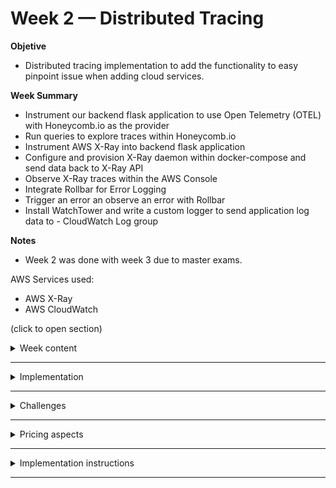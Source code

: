 # Week 2 — Distributed Tracing

__Objetive__ 
* Distributed tracing implementation to add the functionality to easy pinpoint issue when adding cloud services.
        
__Week Summary__
* Instrument our backend flask application to use Open Telemetry (OTEL) with Honeycomb.io as the provider
* Run queries to explore traces within Honeycomb.io
* Instrument AWS X-Ray into backend flask application
* Configure and provision X-Ray daemon within docker-compose and send data back to X-Ray API
* Observe X-Ray traces within the AWS Console
* Integrate Rollbar for Error Logging
* Trigger an error an observe an error with Rollbar
* Install WatchTower and write a custom logger to send application log data to - CloudWatch Log group

__Notes__ 
* Week 2 was done with week 3 due to master exams.
        
AWS Services used:
* AWS X-Ray
* AWS CloudWatch

(click to open section)

<details><summary>Week content</summary>

<br/><br/> 

### What is observability?
>Observability is the extent to which the internal states of a system can be inferred from externally available data. An observable software system provides the ability to understand any issue that arises. Conventionally, __the three pillars of observability data are metrics, logs and traces.__

### What are traces?

>A trace represents the entire journey of a request or action as it moves through all the nodes of a distributed system.

### What are logs?

>A log file is a computer-generated data file that contains information about usage patterns, activities, and operations within an operating system, application, server or another device. Log files show whether resources are performing properly and optimally.\
>On-Premise logs: infraestructure , applications, anti-virus, Firewall..
>Cloud Logs: infraestructure** , applications**, anti-virus, Firewall..

### Observability vs Monotoring
        
Problem of logging
- Time-consuming
- Tons of data with no context for why of the security events
- Needles in a haystack to find things
- Increase alert fatigue for SOC team and application team

Why Observability?
- Decreased alert fatigue
- Visibility of end2end of logs, metrics and tracing
- troubleshoot and resolve things quickly
- Understand application health
- Accelerate team collaboration
- Reduce overall operational cost
- Increase customer satisfaction

![Observability vs Monotoring](assets/week2_obsvsmonit.jpeg)


### What is Observability in AWS?

>Open-source solutions, giving you the ability to understand what is happening across your technology stack at any time. AWS observability lets you collect, correlate, aggregate, and analyze telemetry in your network, infrastructure, and applications in the cloud, hybrid, or on-premises environments so you can gain insights into the behavior, performance, and health of your system. 
>These insights help you detect, investigate, and remediate problems faster; and coupled with artificial intelligence and machine learning, proactively react, predict, and prevent problems.
        
Obeservability services in AWS
- AWS Cloudwatch logs
- AWS Cloudwatch metrics
- AWS X Ray traces

***Instrumentation*** is what helps you to create or produce logs metrics traces.

![Observability AWS Tools](assets/week2_aws_observabilitytools.jpeg)

[AWS Observability](https://aws.amazon.com/cloudops/monitoring-and-observability/?whats-new-cards.sort-by=item.additionalFields.postDateTime&whats-new-cards.sort-order=desc&blog-posts-cards.sort-by=item.additionalFields.createdDate&blog-posts-cards.sort-order=desc)

### For what are we using Honeycomb? To visualice and read the data extracted.

>Is a software debugging tool that can help you solve problems faster within your distributed services. Honeycomb provides full stack observability—designed for high cardinality data and collaborative problem solving, enabling engineers to deeply understand and debug production software together.

[HoneyComb](https://www.honeycomb.io)

### How are we sending the traces, metrics and logs to HoneyComb? OpenTelemetry

> Honeycomb supports OpenTelemetry, the CNCF open standard for sending traces, metrics, and logs. If your application is already instrumented for OpenTelemetry, you can send OTLP data directly to Honeycomb’s endpoint.

[OpenTelemetry](https://docs.honeycomb.io/getting-data-in/opentelemetry-overview/)

What is middleware for web applications?
        
> Middleware is software that different applications use to communicate with each other. It provides functionality to connect applications intelligently and efficiently so that you can innovate faster. Middleware acts as a bridge between diverse technologies, tools, and databases so that you can integrate them seamlessly into a single system. The single system then provides a unified service to its users. For example, a Windows frontend application sends and receives data from a Linux backend server, but the application users are unaware of the difference.
 
        
What is a Daemon?

>A daemon is a process that runs in the background rather than under the direct control of the user. Although you run docker commands on your host machine, these commands do none of the processing on your Docker containers and images. They are frequently also servers that accept requests from clients to perform actions for them.

![Docker Daemons](assets/week2_daemons.png)

### What is AWS X-RAY?
>AWS X-Ray provides a complete view of requests as they travel through your application and filters visual data across payloads, functions, traces, services, APIs, and more with no-code and low-code motions.

[AWS X-RAY](https://aws.amazon.com/xray/?nc1=h_ls)

![AWS X-RAY](assets/week2_awsxray.png)

[Configuring the AWS X-Ray daemon](https://docs.aws.amazon.com/xray/latest/devguide/xray-daemon-configuration.html)

[What are the best practises for setting up x-ray daemon?](https://stackoverflow.com/questions/54236375/what-are-the-best-practises-for-setting-up-x-ray-daemon)

![Best practices](assets/week2_xraybestpractices.png)

[AWS X-RAY:SDK python](https://docs.aws.amazon.com/xray/latest/devguide/xray-sdk-python.html)

[AWS X-RAY:SDK python](https://github.com/aws/aws-xray-sdk-python)



</details>

--------------------------------------------------------------------------------------------------------------------------------

<details><summary>Implementation</summary>
<br></br>

[Implementation code](https://github.com/PericoLedesma/aws-bootcamp-cruddur-2023/blob/main/week_instructions/week2.md)


1. Instrument our backend flask application to use Open Telemetry (OTEL) with Honeycomb.io as the provider
   * Set up the endpoint in the honeycomb.ai API
   * Service name is the name of the span
   * Each endpoint as a service object. Each endpoint is modular and points to a service in the back in our application.
   * To create spans we need tracers that will send the data to the API
   * [To include tracers in other parts](https://devpress.csdn.net/python/62f4e4c27e66823466189204.html)
        
2. Run queries to explore traces within Honeycomb.io
   * Right panel we can search for our tracers
        
![Honeycomb.ai traces](assets/wek2_trace.png)
        
![Honeycomb.ai metrics](assets/week2_metrics.png)
        
![Honeycomb.ai traces](assets/wee2_metrics1.2.png)
        
![Honeycomb.ai traces](assets/week2_metric2.png)
              
3. Instrument AWS X-Ray into backend flask application
   * [We create groups of X-RAYS traces: to group traces together](https://eu-central-1.console.aws.amazon.com/cloudwatch/home?region=eu-central-1#xray:settings/groups)
   * [We create a sampling rule to control how much information we see.](https://eu-central-1.console.aws.amazon.com/cloudwatch/home?region=eu-central-1#xray:settings/sampling-rules)

4. Configure and provision X-Ray daemon within docker-compose and send data back to X-Ray API

   * We need a docker daemon to make it work. 
 
   * [X-RAY-SED-Python]([assets/week2_trace.png](https://docs.aws.amazon.com/xray/latest/devguide/xray-sdk-python.html))
         
   * [X-RAY-SED-Python Github Repository]([assets/week2_trace.png](https://github.com/aws/aws-xray-sdk-python))        
        
   * How to install daemon [Documentation](https://docs.aws.amazon.com/xray/latest/devguide/xray-daemon.html)
        
5. Observe X-Ray traces within the AWS Console
   * [X-RAY subsegments](https://olley.hashnode.dev/aws-free-cloud-bootcamp-instrumenting-aws-x-ray-subsegments)

6. Integrate Rollbar for Error Logging
   * [Reports](https://rollbar.com/rgzledesma/all/items/?sort=%5Bobject%20Object%5D&status=active&date_from=&date_to=&environments=production&activated_to=&framework=&levels=10&levels=20&levels=30&levels=40&levels=50&activated_from=&offset=0&timezone=Europe%2FBerlin&assigned_user=&date_filtering=seen&projects=624482&query=&enc_query=)
        
7. Trigger an error an observe an error with Rollbar
        
8. Install WatchTower and write a custom logger to send application log data to CloudWatch Log group
   * Watchtower: library in python to habdle cloudwatch logs. [Documentation](https://pypi.org/project/watchtower/)
   * Carefull cloudwatch cost money. Same xray. Not much. We disable it.

Troubles during implementation.     
>I had issures becuase the was a step that I miss or was not explained and I lost some days strying to fix it. We have to go to the frontend repository and install npm. Because I did not run this step i was stak for a while. I thought the npm was installed with the docker file


</details>

--------------------------------------------------------------------------------------------------------------------------------

<details><summary>Challenges</summary>

- [ ] Adding Attributes to Spans 
- [ ] Instrument Honeycomb for the frontend-application to observe network latency between frontend and backend[HARD]
- [ ] Add custom instrumentation to Honeycomb to add more attributes eg. UserId, Add a custom span What would we usefull for us
- [ ] Run custom queries in Honeycomb and save them later eg. Latency by UserID, Recent Traces
- [ ] Add aditional information rollbar
       


</details>

--------------------------------------------------------------------------------------------------------------------------------


<details><summary>Pricing aspects</summary>

<br/><br/> 
        
* 100 million monthly events are included in the Honeycomb free tier       
* The Rollbar free tier includes up to 5,000 events per month, which can include error events, logged errors, and custom events.
* On the AWS X-Ray free tier, you can trace up to 100,000 requests per month at no charge.
* Cloudwatch (always free tier):
        - 10 custom metrics and alarm
        - 1.000.000 API request
        - 5GB of log dataingestion and 5 GB of log Data Archive
        - 3 Dashboards with up to 50 Metrics each per month
  
        
        
</details>

--------------------------------------------------------------------------------------------------------------------------------

<details><summary>Implementation instructions</summary>
<br></br>
  

## X-Ray

### Instrument AWS X-Ray for Flask


```sh
export AWS_REGION="ca-central-1"
gp env AWS_REGION="ca-central-1"
```

Add to the `requirements.txt`

```py
aws-xray-sdk
```

Install pythonpendencies

```sh
pip install -r requirements.txt
```

Add to `app.py`

```py
from aws_xray_sdk.core import xray_recorder
from aws_xray_sdk.ext.flask.middleware import XRayMiddleware

xray_url = os.getenv("AWS_XRAY_URL")
xray_recorder.configure(service='Cruddur', dynamic_naming=xray_url)
XRayMiddleware(app, xray_recorder)
```

### Setup AWS X-Ray Resources

Add `aws/json/xray.json`

```json
{
  "SamplingRule": {
      "RuleName": "Cruddur",
      "ResourceARN": "*",
      "Priority": 9000,
      "FixedRate": 0.1,
      "ReservoirSize": 5,
      "ServiceName": "Cruddur",
      "ServiceType": "*",
      "Host": "*",
      "HTTPMethod": "*",
      "URLPath": "*",
      "Version": 1
  }
}
```

```sh
FLASK_ADDRESS="https://4567-${GITPOD_WORKSPACE_ID}.${GITPOD_WORKSPACE_CLUSTER_HOST}"
aws xray create-group \
   --group-name "Cruddur" \
   --filter-expression "service(\"bacnkend-flask\")"
```


Creating sampling rule:
```sh
aws xray create-sampling-rule --cli-input-json file://aws/json/xray.json
```

 [Install X-ray Daemon](https://docs.aws.amazon.com/xray/latest/devguide/xray-daemon.html)

[Github aws-xray-daemon](https://github.com/aws/aws-xray-daemon)
[X-Ray Docker Compose example](https://github.com/marjamis/xray/blob/master/docker-compose.yml)



```sh
 wget https://s3.us-east-2.amazonaws.com/aws-xray-assets.us-east-2/xray-daemon/aws-xray-daemon-3.x.deb
 sudo dpkg -i **.deb
 ```

### Add Deamon Service to Docker Compose

```yml
  xray-daemon:
    image: "amazon/aws-xray-daemon"
    environment:
      AWS_ACCESS_KEY_ID: "${AWS_ACCESS_KEY_ID}"
      AWS_SECRET_ACCESS_KEY: "${AWS_SECRET_ACCESS_KEY}"
      AWS_REGION: "us-east-1"
    command:
      - "xray -o -b xray-daemon:2000"
    ports:
      - 2000:2000/udp
```

We need to add these two env vars to our backend-flask in our `docker-compose.yml` file

```yml
      AWS_XRAY_URL: "*4567-${GITPOD_WORKSPACE_ID}.${GITPOD_WORKSPACE_CLUSTER_HOST}*"
      AWS_XRAY_DAEMON_ADDRESS: "xray-daemon:2000"
```

### Check service data for last 10 minutes

```sh
EPOCH=$(date +%s)
aws xray get-service-graph --start-time $(($EPOCH-600)) --end-time $EPOCH
```

## HoneyComb

When creating a new dataset in Honeycomb it will provide all these installation insturctions



We'll add the following files to our `requirements.txt`

```
opentelemetry-api 
opentelemetry-sdk 
opentelemetry-exporter-otlp-proto-http 
opentelemetry-instrumentation-flask 
opentelemetry-instrumentation-requests
```

We'll install these dependencies:

```sh
pip install -r requirements.txt
```

Add to the `app.py`

```py
from opentelemetry import trace
from opentelemetry.instrumentation.flask import FlaskInstrumentor
from opentelemetry.instrumentation.requests import RequestsInstrumentor
from opentelemetry.exporter.otlp.proto.http.trace_exporter import OTLPSpanExporter
from opentelemetry.sdk.trace import TracerProvider
from opentelemetry.sdk.trace.export import BatchSpanProcessor
```


```py
# Initialize tracing and an exporter that can send data to Honeycomb
provider = TracerProvider()
processor = BatchSpanProcessor(OTLPSpanExporter())
provider.add_span_processor(processor)
trace.set_tracer_provider(provider)
tracer = trace.get_tracer(__name__)
```

```py
# Initialize automatic instrumentation with Flask
app = Flask(__name__)
FlaskInstrumentor().instrument_app(app)
RequestsInstrumentor().instrument()
```

Add teh following Env Vars to `backend-flask` in docker compose

```yml
OTEL_EXPORTER_OTLP_ENDPOINT: "https://api.honeycomb.io"
OTEL_EXPORTER_OTLP_HEADERS: "x-honeycomb-team=${HONEYCOMB_API_KEY}"
OTEL_SERVICE_NAME: "${HONEYCOMB_SERVICE_NAME}"
```

You'll need to grab the API key from your honeycomb account:

```sh
export HONEYCOMB_API_KEY=""
export HONEYCOMB_SERVICE_NAME="Cruddur"
gp env HONEYCOMB_API_KEY=""
gp env HONEYCOMB_SERVICE_NAME="Cruddur"
```

## CloudWatch Logs


Add to the `requirements.txt`

```
watchtower
```

```sh
pip install -r requirements.txt
```


In `app.py`

```
import watchtower
import logging
from time import strftime
```

```py
# Configuring Logger to Use CloudWatch
LOGGER = logging.getLogger(__name__)
LOGGER.setLevel(logging.DEBUG)
console_handler = logging.StreamHandler()
cw_handler = watchtower.CloudWatchLogHandler(log_group='cruddur')
LOGGER.addHandler(console_handler)
LOGGER.addHandler(cw_handler)
LOGGER.info("some message")
```

```py
@app.after_request
def after_request(response):
    timestamp = strftime('[%Y-%b-%d %H:%M]')
    LOGGER.error('%s %s %s %s %s %s', timestamp, request.remote_addr, request.method, request.scheme, request.full_path, response.status)
    return response
```

We'll log something in an API endpoint
```py
LOGGER.info('Hello Cloudwatch! from  /api/activities/home')
```

Set the env var in your backend-flask for `docker-compose.yml`

```yml
      AWS_DEFAULT_REGION: "${AWS_DEFAULT_REGION}"
      AWS_ACCESS_KEY_ID: "${AWS_ACCESS_KEY_ID}"
      AWS_SECRET_ACCESS_KEY: "${AWS_SECRET_ACCESS_KEY}"
```

> passing AWS_REGION doesn't seems to get picked up by boto3 so pass default region instead


## Rollbar

https://rollbar.com/

Create a new project in Rollbar called `Cruddur`

Add to `requirements.txt`


```
blinker
rollbar
```

Install deps

```sh
pip install -r requirements.txt
```

We need to set our access token

```sh
export ROLLBAR_ACCESS_TOKEN=""
gp env ROLLBAR_ACCESS_TOKEN=""
```

Add to backend-flask for `docker-compose.yml`

```yml
ROLLBAR_ACCESS_TOKEN: "${ROLLBAR_ACCESS_TOKEN}"
```

Import for Rollbar

```py
import rollbar
import rollbar.contrib.flask
from flask import got_request_exception
```

```py
rollbar_access_token = os.getenv('ROLLBAR_ACCESS_TOKEN')
@app.before_first_request
def init_rollbar():
    """init rollbar module"""
    rollbar.init(
        # access token
        rollbar_access_token,
        # environment name
        'production',
        # server root directory, makes tracebacks prettier
        root=os.path.dirname(os.path.realpath(__file__)),
        # flask already sets up logging
        allow_logging_basic_config=False)

    # send exceptions from `app` to rollbar, using flask's signal system.
    got_request_exception.connect(rollbar.contrib.flask.report_exception, app)
```

We'll add an endpoint just for testing rollbar to `app.py`

```py
@app.route('/rollbar/test')
def rollbar_test():
    rollbar.report_message('Hello World!', 'warning')
    return "Hello World!"
```


[Rollbar Flask Example](https://github.com/rollbar/rollbar-flask-example/blob/master/hello.py)

  
  
  
</details>
  
  --------------------------------------------------------------------------------------------------------------------------------
